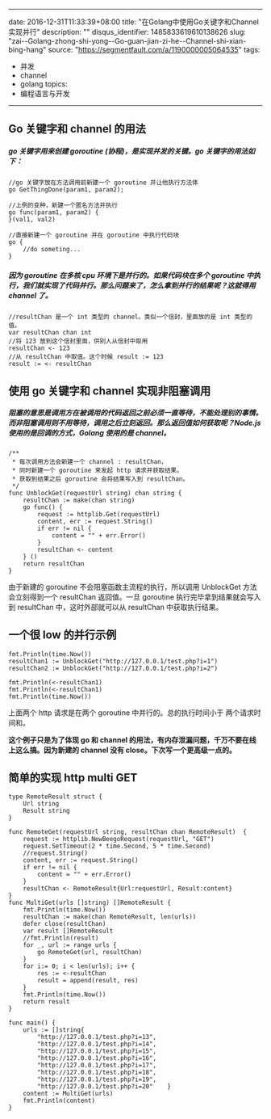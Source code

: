 
---
date: 2016-12-31T11:33:39+08:00
title: "在Golang中使用Go关键字和Channel实现并行"
description: ""
disqus_identifier: 1485833619610138626
slug: "zai--Golang-zhong-shi-yong--Go-guan-jian-zi-he--Channel-shi-xian-bing-hang"
source: "https://segmentfault.com/a/1190000005064535"
tags: 
- 并发 
- channel 
- golang 
topics:
- 编程语言与开发
---

Go 关键字和 channel 的用法
--------------------------

##### go 关键字用来创建 goroutine (协程)，是实现并发的关键。go 关键字的用法如下：

    //go 关键字放在方法调用前新建一个 goroutine 并让他执行方法体
    go GetThingDone(param1, param2);

    //上例的变种，新建一个匿名方法并执行
    go func(param1, param2) {
    }(val1, val2)

    //直接新建一个 goroutine 并在 goroutine 中执行代码块
    go {
        //do someting...
    }

##### 因为 goroutine 在多核 cpu 环境下是并行的。如果代码块在多个 goroutine 中执行，我们就实现了代码并行。那么问题来了，怎么拿到并行的结果呢？这就得用 channel 了。

    //resultChan 是一个 int 类型的 channel。类似一个信封，里面放的是 int 类型的值。
    var resultChan chan int
    //将 123 放到这个信封里面，供别人从信封中取用
    resultChan <- 123
    //从 resultChan 中取值。这个时候 result := 123
    result := <- resultChan

使用 go 关键字和 channel 实现非阻塞调用
---------------------------------------

##### 阻塞的意思是调用方在被调用的代码返回之前必须一直等待，不能处理别的事情。而非阻塞调用则不用等待，调用之后立刻返回。那么返回值如何获取呢？Node.js 使用的是回调的方式，Golang 使用的是 channel。

    /**
     * 每次调用方法会新建一个 channel : resultChan，
     * 同时新建一个 goroutine 来发起 http 请求并获取结果。
     * 获取到结果之后 goroutine 会将结果写入到 resultChan。
     */
    func UnblockGet(requestUrl string) chan string {
        resultChan := make(chan string)
        go func() {
            request := httplib.Get(requestUrl)
            content, err := request.String()
            if err != nil {
                content = "" + err.Error()
            }
            resultChan <- content
        } ()
        return resultChan
    }

由于新建的 goroutine 不会阻塞函数主流程的执行，所以调用 UnblockGet
方法会立刻得到一个 resultChan 返回值。一旦 goroutine
执行完毕拿到结果就会写入到 resultChan 中，这时外部就可以从 resultChan
中获取执行结果。

一个很 low 的并行示例
---------------------

    fmt.Println(time.Now())
    resultChan1 := UnblockGet("http://127.0.0.1/test.php?i=1")
    resultChan2 := UnblockGet("http://127.0.0.1/test.php?i=2")

    fmt.Println(<-resultChan1)
    fmt.Println(<-resultChan1)
    fmt.Println(time.Now())

上面两个 http 请求是在两个 goroutine 中并行的。总的执行时间小于
两个请求时间和。

**这个例子只是为了体现 go 和 channel
的用法，有内存泄漏问题，千万不要在线上这么搞。因为新建的 channel 没有
close。下次写一个更高级一点的。**

简单的实现 http multi GET
-------------------------

    type RemoteResult struct {
        Url string
        Result string
    }

    func RemoteGet(requestUrl string, resultChan chan RemoteResult)  {
        request := httplib.NewBeegoRequest(requestUrl, "GET")
        request.SetTimeout(2 * time.Second, 5 * time.Second)
        //request.String()
        content, err := request.String()
        if err != nil {
            content = "" + err.Error()
        }
        resultChan <- RemoteResult{Url:requestUrl, Result:content}
    }
    func MultiGet(urls []string) []RemoteResult {
        fmt.Println(time.Now())
        resultChan := make(chan RemoteResult, len(urls))
        defer close(resultChan)
        var result []RemoteResult
        //fmt.Println(result)
        for _, url := range urls {
            go RemoteGet(url, resultChan)
        }
        for i:= 0; i < len(urls); i++ {
            res := <-resultChan
            result = append(result, res)
        }
        fmt.Println(time.Now())
        return result
    }

    func main() {
        urls := []string{
            "http://127.0.0.1/test.php?i=13",
            "http://127.0.0.1/test.php?i=14",
            "http://127.0.0.1/test.php?i=15",
            "http://127.0.0.1/test.php?i=16",
            "http://127.0.0.1/test.php?i=17",
            "http://127.0.0.1/test.php?i=18",
            "http://127.0.0.1/test.php?i=19",
            "http://127.0.0.1/test.php?i=20"    }
        content := MultiGet(urls)
        fmt.Println(content)
    }


